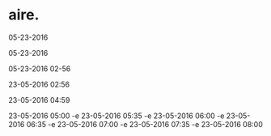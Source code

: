 # aire.

05-23-2016

05-23-2016

05-23-2016 02-56

23-05-2016 02:56

23-05-2016 04:59

23-05-2016 05:00
-e 
23-05-2016 05:35
-e 
23-05-2016 06:00
-e 
23-05-2016 06:35
-e 
23-05-2016 07:00
-e 
23-05-2016 07:35
-e 
23-05-2016 08:00
